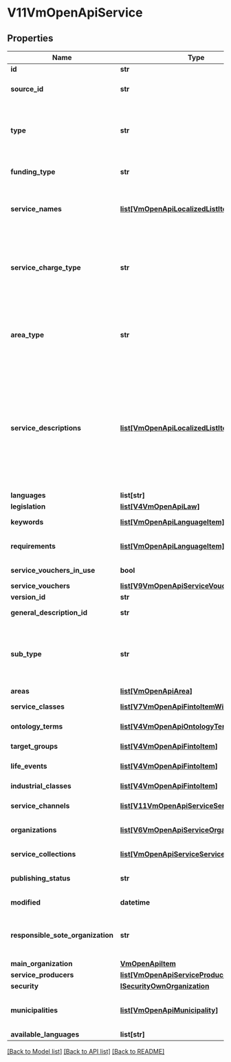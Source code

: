 # V11VmOpenApiService

## Properties
Name | Type | Description | Notes
------------ | ------------- | ------------- | -------------
**id** | **str** | Entity identifier. | [optional] 
**source_id** | **str** | External system identifier for the entity. User needs to be logged in to be able to get/set value. | [optional] 
**type** | **str** | Service type. Possible values are: Service, PermitOrObligation or ProfessionalQualification. In version 7 Service, PermissionAndObligation or ProfessionalQualifications. | [optional] 
**funding_type** | **str** | Service funding type. Possible values are: PubliclyFunded or MarketFunded. | [optional] 
**service_names** | [**list[VmOpenApiLocalizedListItem]**](VmOpenApiLocalizedListItem.md) | List of localized service names. Possible type values are: Name, AlternativeName (in version 7 AlternateName). (Max.Length: 100). | [optional] 
**service_charge_type** | **str** | Service charge type. Possible values are: Chargeable or FreeOfCharge.  In version 7: Charged or Free.  NOTE! If service charge type has been defined within attached statutory service general description, the charge type for service is ignored. | [optional] 
**area_type** | **str** | Area type. Possible values are: Nationwide, NationwideExceptAlandIslands or LimitedType.  In version 7: WholeCountry, WholeCountryExceptAlandIslands, AreaType. | [optional] 
**service_descriptions** | [**list[VmOpenApiLocalizedListItem]**](VmOpenApiLocalizedListItem.md) | List of localized service descriptions. Possible type values are: Description, Summary, UserInstruction, ValidityTime, ProcessingTime, DeadLine, ChargeTypeAdditionalInfo, ServiceType.  In version 7: Description, ShortDescription, ServiceUserInstruction, ValidityTimeAdditionalInfo, ProcessingTimeAdditionalInfo, DeadLineAdditionalInfo, ChargeTypeAdditionalInfo, ServiceTypeAdditionalInfo. | [optional] 
**languages** | **list[str]** | List of service languages. | [optional] 
**legislation** | [**list[V4VmOpenApiLaw]**](V4VmOpenApiLaw.md) | List of laws related to the service. | [optional] 
**keywords** | [**list[VmOpenApiLanguageItem]**](VmOpenApiLanguageItem.md) | List of localized service keywords. (Max.Length: 150). | [optional] 
**requirements** | [**list[VmOpenApiLanguageItem]**](VmOpenApiLanguageItem.md) | Localized service usage requirements (description of requirement). (Max.Length: 2500). | [optional] 
**service_vouchers_in_use** | **bool** | Indicates if service vouchers are used in the service. | [optional] 
**service_vouchers** | [**list[V9VmOpenApiServiceVoucher]**](V9VmOpenApiServiceVoucher.md) | List of service vouchers. | [optional] 
**version_id** | **str** | The identifier for current version. | [optional] 
**general_description_id** | **str** | PTV identifier for linked general description. | [optional] 
**sub_type** | **str** | Service sub-type. It is used for SOTE and its taken from GeneralDescription&#x27;s generalDescriptionType. Possible values are: PrescribedByFreedomOfChoiceAct, OtherPermissionGrantedSote. | [optional] 
**areas** | [**list[VmOpenApiArea]**](VmOpenApiArea.md) | List of service areas. | [optional] 
**service_classes** | [**list[V7VmOpenApiFintoItemWithDescription]**](V7VmOpenApiFintoItemWithDescription.md) | List of service classes related to the service. | [optional] 
**ontology_terms** | [**list[V4VmOpenApiOntologyTerm]**](V4VmOpenApiOntologyTerm.md) | List of ontology terms related to the service. | [optional] 
**target_groups** | [**list[V4VmOpenApiFintoItem]**](V4VmOpenApiFintoItem.md) | List of target groups related to the service. | [optional] 
**life_events** | [**list[V4VmOpenApiFintoItem]**](V4VmOpenApiFintoItem.md) | List of life events  related to the service. | [optional] 
**industrial_classes** | [**list[V4VmOpenApiFintoItem]**](V4VmOpenApiFintoItem.md) | List of industrial classes related to the service. | [optional] 
**service_channels** | [**list[V11VmOpenApiServiceServiceChannel]**](V11VmOpenApiServiceServiceChannel.md) | List of linked service channels including relationship data. | [optional] 
**organizations** | [**list[V6VmOpenApiServiceOrganization]**](V6VmOpenApiServiceOrganization.md) | List of organizations, responsible and producer organizations of the service. | [optional] 
**service_collections** | [**list[VmOpenApiServiceServiceCollection]**](VmOpenApiServiceServiceCollection.md) | List of service collections that the service has been linked to | [optional] 
**publishing_status** | **str** | Publishing status. Possible values are: Draft, Published, Deleted or Modified. | [optional] 
**modified** | **datetime** | Date when item was modified/created (UTC). | [optional] 
**responsible_sote_organization** | **str** | Sote organization that is responsible for the service. Notice! At the moment always empty - the property is a placeholder for later use. | [optional] 
**main_organization** | [**VmOpenApiItem**](VmOpenApiItem.md) |  | [optional] 
**service_producers** | [**list[VmOpenApiServiceProducer]**](VmOpenApiServiceProducer.md) | List of service producers | [optional] 
**security** | [**ISecurityOwnOrganization**](ISecurityOwnOrganization.md) |  | [optional] 
**municipalities** | [**list[VmOpenApiMunicipality]**](VmOpenApiMunicipality.md) | List of municipality codes and names that the service is available for. Used in conjunction with service coverage type Local. | [optional] 
**available_languages** | **list[str]** | Gets or sets available languages | [optional] 

[[Back to Model list]](../README.md#documentation-for-models) [[Back to API list]](../README.md#documentation-for-api-endpoints) [[Back to README]](../README.md)

